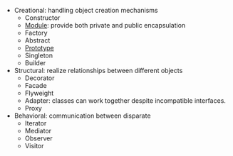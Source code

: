 * Creational: handling object creation mechanisms
    * Constructor
    * [Module](patterns/creational/Module.js): provide both private and public encapsulation 
    * Factory
    * Abstract
    * [Prototype](patterns/creational/Prototype.js)
    * Singleton
    * Builder
* Structural: realize relationships between different objects
    * Decorator
    * Facade
    * Flyweight
    * Adapter: classes can work together despite incompatible interfaces.
    * Proxy
* Behavioral: communication between disparate
    * Iterator
    * Mediator
    * Observer
    * Visitor
     
